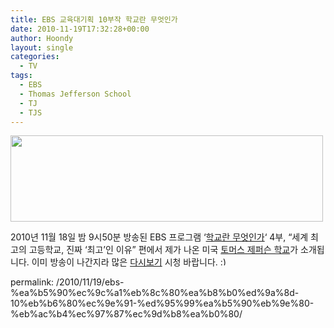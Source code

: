```yaml
---
title: EBS 교육대기획 10부작 학교란 무엇인가
date: 2010-11-19T17:32:28+00:00
author: Hoondy
layout: single
categories:
  - TV
tags:
  - EBS
  - Thomas Jefferson School
  - TJ
  - TJS
---
```

[<img class="alignnone size-full wp-image-23" title="EBS 학교란 무엇인가 4부" src="http://hoondy.com/wp-content/uploads/2010/11/11-19-2010-5-23-02-pm1.png" alt="" width="500" height="138" srcset="http://hoondy.com/wp-content/uploads/2010/11/11-19-2010-5-23-02-pm1-300x83.png 300w, http://hoondy.com/wp-content/uploads/2010/11/11-19-2010-5-23-02-pm1-460x127.png 460w, http://hoondy.com/wp-content/uploads/2010/11/11-19-2010-5-23-02-pm1-688x190.png 688w, http://hoondy.com/wp-content/uploads/2010/11/11-19-2010-5-23-02-pm1.png 699w" sizes="(max-width: 500px) 100vw, 500px" />](http://hoondy.com/wp-content/uploads/2010/11/11-19-2010-5-23-02-pm1.png)

2010년 11월 18일 밤 9시50분 방송된 EBS 프로그램 &#8216;[학교란 무엇인가](http://home.ebs.co.kr/school/index.html)&#8216; 4부, &#8220;세계 최고의 고등학교, 진짜 &#8216;최고&#8217;인 이유&#8221; 편에서 제가 나온 미국 [토머스 제퍼슨 학교](http://www.tjs.org)가 소개됩니다. 이미 방송이 나간지라 많은 [다시보기](http://home.ebs.co.kr/reViewLink.jsp?command=vod&client_id=docuprime&menu_seq=1&enc_seq=3061893&out_cp=ebs) 시청 바랍니다. <img src="http://hoondy.com/wp-includes/images/smilies/simple-smile.png" alt=":)" class="wp-smiley" style="height: 1em; max-height: 1em;" />

permalink: /2010/11/19/ebs-%ea%b5%90%ec%9c%a1%eb%8c%80%ea%b8%b0%ed%9a%8d-10%eb%b6%80%ec%9e%91-%ed%95%99%ea%b5%90%eb%9e%80-%eb%ac%b4%ec%97%87%ec%9d%b8%ea%b0%80/